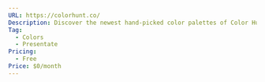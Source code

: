 ```yaml
---
URL: https://colorhunt.co/
Description: Discover the newest hand-picked color palettes of Color Hunt.Get color inspiration for your presentation in minutes without needing to think.
Tag:
  - Colors
  - Presentate
Pricing:
  - Free
Price: $0/month
---
```

